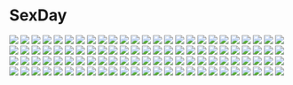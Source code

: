 # SexDay
![](https://konachan.com/image/7eb97e2eaa8794962f4ed056446898f5/Konachan.com%20-%20136095%20breasts%20brown_eyes%20brown_hair%20nipples%20nude%20sex%20tagme%20water.jpg)
![](https://konachan.com/image/3b03f2cebc152a88b2642b09c8f9691f/Konachan.com%20-%2071280%20aircraft%20blonde_hair%20boots%20clouds%20dress%20hat%20kirisame_marisa%20long_hair%20signed%20sky%20touhou%20watermark%20witch%20x-boy%20yellow_eyes.jpg)
![](https://konachan.com/image/c9f3ddbf01e64efb35211c21cb1f7b5a/Konachan.com%20-%2096151%20blonde_hair%20feathers%20gloves%20hama_%28sleeps%29%20hat%20mahou_shoujo_madoka_magica%20thighhighs%20tomoe_mami%20wings%20yellow_eyes.jpg)
![](https://konachan.com/image/e31ce4462097ef6f56b86dcf65b9fd3b/Konachan.com%20-%20122487%20gasai_yuno%20kitahara_tomoe_%28artist%29%20mirai_nikki%20phone%20pink_eyes%20pink_hair%20swimsuit%20wedding_attire.jpg)
![](https://konachan.com/image/bb690988456d6ffff52b66ab4e87cef8/Konachan.com%20-%2020534%20japanese_clothes%20kimono%20tagme.jpg)
![](https://konachan.com/jpeg/d7dbf4bf68c50dc6ef2b9fda869b1747/Konachan.com%20-%20145958%20ano_ko_wa_ore_kara_hanarenai%20bra%20breasts%20brown_hair%20chinese_clothes%20chinese_dress%20cleavage%20game_cg%20giga%20miyama_haruka%20nironiro%20underwear%20wink.jpg)
![](https://konachan.com/image/4145b2b097d55d32aa042ae27be1e6f2/Konachan.com%20-%2084809%20hatsune_miku%20headphones%20mirusa%20twintails%20vocaloid.jpg)
![](https://konachan.com/image/861b89d67a1bac3c4aef70fd547ae5b6/Konachan.com%20-%20103531%20bow%20cape%20futase_hijiri%20red_eyes%20reiuji_utsuho%20space%20touhou%20weapon%20wings.jpg)
![](https://konachan.com/image/3fdc68692f2792d6af9b70e6fa76738e/Konachan.com%20-%2022486%20christmas%20ichigo_mashimaro%20matsuoka_miu.jpg)
![](https://konachan.com/image/a2cb013b61f430a4fe44ac8234415365/Konachan.com%20-%20235409%20aliasing%20braids%20breasts%20brown_eyes%20brown_hair%20korotan%20long_hair%20panties%20skirt%20sword%20sword_art_online%20thighhighs%20underwear%20weapon%20yuuki_asuna.jpg)
![](https://konachan.com/jpeg/d400d7e5d141cfdc8d6e2bd0ecbdb358/Konachan.com%20-%20227920%20blush%20breasts%20brown_eyes%20brown_hair%20cleavage%20idolmaster%20necklace%20panties%20panty_pull%20thighhighs%20totoki_airi%20twintails%20underwear%20undressing%20white.jpg)
![](https://konachan.com/jpeg/69794798eb2eec4cb22e32f06386e9c3/Konachan.com%20-%20301614%20aqua_eyes%20bodysuit%20breast_hold%20breasts%20candy%20chocolate%20headband%20headphones%20long_hair%20maze_yuri%20nipples%20no_bra%20nopan%20pink_hair%20signed%20vocaloid.jpg)
![](https://konachan.com/image/0a41ee4cad49353845517e81b16265f7/Konachan.com%20-%20186836%20anthropomorphism%20blonde_hair%20blush%20boots%20elbow_gloves%20gloves%20green_eyes%20kantai_collection%20long_hair%20navel%20pikazo%20rensouhou-chan%20skirt%20thighhighs.jpg)
![](https://konachan.com/image/afb3b5e993239cfc7d6e4f5f661af920/Konachan.com%20-%206484%20touhou%20usami_renko.jpg)
![](https://konachan.com/image/6ff9673886bc072f9b801e40a66031bf/Konachan.com%20-%2039997%20figure%20photo%20tagme.jpg)
![](https://konachan.com/image/8d1e4493c75273b9d5ae834fa1340cee/Konachan.com%20-%20108425%20beach%20bikini%20black_hair%20blue_eyes%20konoe_subaru%20long_hair%20mayo_chiki%21%20orange_hair%20red_eyes%20short_hair%20suzutsuki_kanade%20swimsuit%20underboob%20water%20wet.jpg)
![](https://konachan.com/image/ef5a205f016873ca1d307761b2b326c0/Konachan.com%20-%2067145%20anthropomorphism%20bing%20microsoft%20nanami_%28bing%29%20windows.jpg)
![](https://konachan.com/image/f5ca312b5f9ae50f1d44429733884939/Konachan.com%20-%2064179%20cabal%20green_eyes%20swim_ring%20swimsuit.jpg)
![](https://konachan.com/jpeg/eb44d7aa030b659e0900b69ff6900778/Konachan.com%20-%20103313%20blonde_hair%20breasts%20cleavage%20hat%20red_eyes%20touhou%20yakumo_yukari.jpg)
![](https://konachan.com/jpeg/f3e32c31eb3bcb21d464ca2a4140b762/Konachan.com%20-%20217275%20armor%20black_hair%20breasts%20cleavage%20cropped%20green_eyes%20hong%20navel%20original%20skirt%20sword%20underboob%20weapon.jpg)
![](https://konachan.com/jpeg/9588a3d191f1c7f7dfc725d5b2e0ebb6/Konachan.com%20-%20163330%20berrys%20blue_eyes%20breasts%20brown_hair%20cleavage%20game_cg%20houkou_yuuka%20maid%20open_shirt%20panties%20sakura_koharu%20sphere%20underwear.jpg)
![](https://konachan.com/image/8648b91db6a544a773ed6ec497e260cc/Konachan.com%20-%2039681%20animal_ears%20blonde_hair%20blue_hair%20blush%20catgirl%20chibi%20drink%20food%20fruit%20game_console%20kanzaki_hiro%20kotatsu%20original%20red_hair%20short_hair%20tabgraphics.jpg)
![](https://konachan.com/image/bfd9fc90eff6deb0f0890823a847b641/Konachan.com%20-%2031802%20blonde_hair%20blue_eyes%20blush%20book%20censored%20favorite%20game_cg%20happy_margaret%21%20kokonoka%20minahase_karin%20pussy_juice%20sex%20thighhighs.jpg)
![](https://konachan.com/image/8f433627ca7fab4e8928f320298c0668/Konachan.com%20-%2098210%20blonde_hair%20blood%20boku_to_kanojo_ni_furuyoru%20misaki_kurehito%20red_eyes%20scan.jpg)
![](https://konachan.com/image/7603ecdc28eda2414d5beb37b740c16d/Konachan.com%20-%20189646%20barefoot%20blonde_hair%20blue_eyes%20blush%20breast_hold%20breasts%20bubbles%20glycyrrhizae%20long_hair%20nipples%20nude%20pussy%20tears%20third-party_edit%20uncensored%20wet.jpg)
![](https://konachan.com/jpeg/6c0596de0fa58495c2f3bd5ef31321f7/Konachan.com%20-%2085746%20animal%20animal_ears%20chibi%20fang%20mouse%20mousegirl%20nagisuke%20nazrin%20red_eyes%20tail%20touhou.jpg)
![](https://konachan.com/image/dc3646c03d26a93ba6074aa56d5706ff/Konachan.com%20-%20247498%20ass%20blue_hair%20bronya_zaychik%20gun%20honkai_impact%20kiana_kaslana%20long_hair%20luo_qingyu%20raiden_mei%20signed%20weapon.jpg)
![](https://konachan.com/image/01cc684577d59e16383e35e261427b83/Konachan.com%20-%2040565%20cc%20code_geass%20moon%20night%20red%20signed.jpg)
![](https://konachan.com/jpeg/5bd2b592620e72b91b639035eaf2822c/Konachan.com%20-%20258048%20aoi_miyabi%20barefoot%20blush%20bondage%20breasts%20censored%20chain%20cum%20game_cg%20long_hair%20nipples%20nude%20penis%20pussy%20sayori%20shackles%20smile%20spread_legs%20yellow_eyes.jpg)
![](https://konachan.com/image/ad19e1c3bc4525946a9724607987700a/Konachan.com%20-%2083755%20chibi%20emil%20kaine%20nier%20nier_%28character%29.jpg)
![](https://konachan.com/jpeg/964ebe18d4e828b227a6ea2f14e89ca1/Konachan.com%20-%20243893%20ass%20breasts%20censored%20cum%20fellatio%20game_cg%20gray_hair%20penis%20short_hair%20shorts%20spread_legs%20suruga_kreuz%20thighhighs%20tie%20yellow_eyes.jpg)
![](https://konachan.com/jpeg/4ca94f7c78852575fed12b3d93673b05/Konachan.com%20-%20105733%20all_male%20azuma_mayumi%20coud_van_giruet%20elemental_gelade%20erementar_gerad%20male%20sketch.jpg)
![](https://konachan.com/jpeg/19623f42d1fbe39edf052b0e876241c5/Konachan.com%20-%2057444%20close%20hiiragi_tsukasa%20lucky_star%20transparent%20vector.jpg)
![](https://konachan.com/jpeg/340ce9901e2a7e90356d4ee6b702319a/Konachan.com%20-%20112183%20aqua_eyes%20black_hair%20blush%20bow%20braids%20favorite%20game_cg%20headband%20kanoue_yuuma%20kisaragi_mio%20long_hair%20shida_kazuhiro%20short_hair%20yellow_eyes.jpg)
![](https://konachan.com/image/897330e6c11c58630bca16093abf7f2d/Konachan.com%20-%20203583%20ass%20azumanga_daioh%20black_hair%20brown_eyes%20cum%20dark_skin%20nopan%20pussy%20ragathol%20sakaki%20school_uniform%20uncensored.jpg)
![](https://konachan.com/jpeg/c962854c47f7e7a46088d5aceadecb01/Konachan.com%20-%2018654%20koiwai_yotsuba%20orange%20yotsubato%21.jpg)
![](https://konachan.com/image/1209a367ebe02e313d1466d56e8037af/Konachan.com%20-%20299182%20animal_ears%20breasts%20cleavage%20gradient%20orange_eyes%20original%20panties%20ponytail%20sport%20striped_panties%20tennis%20thighhighs%20tiffy%20underwear%20upskirt%20watermark.jpg)
![](https://konachan.com/image/3789c7f30fe24f2eed3194750c84a9b6/Konachan.com%20-%2016079%20glasses%20nagato_yuki%20suzumiya_haruhi_no_yuutsu.jpg)
![](https://konachan.com/jpeg/0254803ec6768149c08f83a5ac83a5c6/Konachan.com%20-%2025928%20blue%20disgaea%20flonne.jpg)
![](https://konachan.com/image/2726a7c96585165516aedff485e77476/Konachan.com%20-%2018803%20brown_hair%20gun%20noir%20short_hair%20sky%20water%20weapon%20yuumura_kirika.jpg)
![](https://konachan.com/jpeg/b612e21138eb3935ca09abd414956e65/Konachan.com%20-%20119662%20bikini%20breast_grab%20game_cg%20ino%20long_hair%20sister_scheme_2%20swimsuit%20yanagawa_amane.jpg)
![](https://konachan.com/image/3013cc97656cf54ecd9dc580bcaf619c/Konachan.com%20-%20106244%20blue%20blue_eyes%20blue_hair%20long_hair%20original%20tagme.jpg)
![](https://konachan.com/image/e88cc23169eecd9e449b7cf72f32e9a9/Konachan.com%20-%20191655%20ayase_miya%20azumi_risa%20black_hair%20blush%20peko%20pink_hair%20school_uniform%20sei_mikaeru_joshi_gakuen%20sono_hanabira_ni_kuchizuke_wo.jpg)
![](https://konachan.com/jpeg/d5ded1f34e6d7ab5bb4387fa4ded753f/Konachan.com%20-%20162194%202girls%20alcot%20amamoto_rui%20black_hair%20blonde_hair%20breasts%20cameltoe%20cape%20gray_eyes%20hat%20hondou_ayano%20loli%20long_hair%20nipples%20no_bra%20shirt_lift%20thighhighs.jpg)
![](https://konachan.com/image/5d942afecf52030d6a02fdc72a9e5fbd/Konachan.com%20-%2017121%20mahou_shoujo_lyrical_nanoha%20yagami_hayate.jpg)
![](https://konachan.com/image/14d9d9bd960332311d1c22fdc514171b/Konachan.com%20-%20119310%20dress%20hat%20long_hair%20mondo%20patchouli_knowledge%20purple_eyes%20purple_hair%20touhou%20water.jpg)
![](https://konachan.com/image/e84e8bbc9b2f3e30008683d0d361dd0c/Konachan.com%20-%20173058%20blonde_hair%20chain%20fang%20gengetsu_chihiro%20ibuki_suika%20leaves%20long_hair%20navel%20red_eyes%20touhou%20tree.jpg)
![](https://konachan.com/image/d93fbc6c93fc570bed2abd27982d6337/Konachan.com%20-%20148987%20black_hair%20blue_eyes%20breasts%20cleavage%20darth_vader%20genderswap%20lightsaber%20long_hair%20star_wars%20sword%20ushas%20weapon.jpg)
![](https://konachan.com/image/1e3b693296fee2372066b3c4c3748d38/Konachan.com%20-%20182651%20blonde_hair%20breasts%20cherry_blossoms%20drink%20flowers%20horns%20hoshiguma_yuugi%20nipples%20onsen%20petals%20red_eyes%20sake%20shackles%20touhou%20ytoy.jpg)
![](https://konachan.com/image/26fbb7ede2378c3a5320d00a71f7ab18/Konachan.com%20-%20287757%20aya_%28star%29%20brown_hair%20clouds%20earth%20kneehighs%20original%20planet%20scenic%20school_uniform%20short_hair%20skirt%20sky%20space%20stars%20umbrella.jpg)
![](https://konachan.com/image/8cfcbe941a32aee1dd7c5b0ca53a9105/Konachan.com%20-%20194795%20building%20city%20clouds%20niko_p%20nobody%20original%20scenic%20signed%20sky%20stairs.jpg)
![](https://konachan.com/jpeg/a90cfe0f91cf3e2eab5c2498106866ec/Konachan.com%20-%20161582%20ass%20blush%20kousaka_kirino%20ore_no_imouto_ga_konna_ni_kawaii_wake_ga_nai%20sunglasses.jpg)
![](https://konachan.com/image/24fd2ccc8ae44c4fbf378d8a72706735/Konachan.com%20-%20167035%20asaka_%28asa_net21%29%20blue_eyes%20bra%20braids%20breasts%20cleavage%20hat%20kurosaki_mea%20lolita_fashion%20long_hair%20necklace%20red_hair%20skirt%20to_love_ru%20underwear.jpg)
![](https://konachan.com/jpeg/5dff503aeefb735a1bf874a6cc15c056/Konachan.com%20-%20159693%20amagami%20ayatsuji_tsukasa%20black_hair%20brown_hair%20inomata_masami%20nakata_sae%20nanasaki_ai%20sakurai_rihoko%20scan%20tachibana_miya%20tanamachi_kaoru.jpg)
![](https://konachan.com/image/957b9abd69fbd5773cb27b4296fd9fd0/Konachan.com%20-%20118049%20hatsune_miku%20vocaloid.jpg)
![](https://konachan.com/image/179494250d990a49b494dc5e2f0c82c0/Konachan.com%20-%20108401%20bed%20black_hair%20blood%20breasts%20cum%20long_hair%20nipples%20no_bra%20nopan%20open_shirt%20original%20porigon%20purple_eyes%20school_uniform.jpg)
![](https://konachan.com/image/21407deea2932cebd9ab94a9cff44001/Konachan.com%20-%2062024%20miyanaga_saki%20saki%20school_uniform.jpg)
![](https://konachan.com/jpeg/05cd756a625bdd2788ec0a320940b011/Konachan.com%20-%20191561%20bow%20hat%20long_hair%20original%20pantyhose%20polychromatic%20ribbons%20sakiyo_cake.jpg)
![](https://konachan.com/jpeg/1e8c030120f125ecb19d9864d28e1556/Konachan.com%20-%209753%20len%20shingetsutan_tsukihime%20vector%20white_len.jpg)
![](https://konachan.com/jpeg/3c7613219baf3f37c93de04c94debe3f/Konachan.com%20-%20282033%20alice_soft%20blush%20breasts%20brown_hair%20censored%20evenicle%20game_cg%20green_eyes%20kneehighs%20navel%20nipples%20panty_pull%20penis%20pussy%20sex%20shirt_lift%20short_hair.jpg)
![](https://konachan.com/image/408b18535164547b5842d650a3e86b49/Konachan.com%20-%2073207%20elbow_gloves%20gloves%20kaiko%20purple_hair%20rain%20scarf%20short_hair%20thighhighs%20vocaloid%20water.jpg)
![](https://konachan.com/jpeg/9b3934e525e862106219582063cfaff5/Konachan.com%20-%20101135%20hatsune_miku%20headphones%20vocaloid.jpg)
![](https://konachan.com/jpeg/4f7a3b1a0fe6a14f3863f2c6801a92ca/Konachan.com%20-%20235670%20bisonbison%20brown_eyes%20brown_hair%20dress%20garter%20hat%20katou_megumi%20leaves%20park%20phone%20saenai_heroine_no_sodatekata%20short_hair%20stockings%20thighhighs.jpg)
![](https://konachan.com/jpeg/f3bada20d790e9332a28c77fc76c642f/Konachan.com%20-%20294254%20anthropomorphism%20anus%20ass%20azur_lane%20blush%20cropped%20maid%20pussy%20red_eyes%20short_hair%20sirius_%28azur_lane%29%20thighhighs%20uncensored%20white_hair.jpg)
![](https://konachan.com/image/3ef20b1d9135025f494bc78e433c7b0e/Konachan.com%20-%2087297%20blue_eyes%20bow%20dress%20gayprince%20headband%20katana%20konpaku_youmu%20myon%20purple_hair%20short_hair%20sword%20touhou%20weapon.jpg)
![](https://konachan.com/image/7f3fccf5c0c55f5ddb7e051e60615590/Konachan.com%20-%2023181%20animal%20barasui%20duplicate%20ferret%20ichigo_mashimaro%20itou_chika%20itou_nobue%20john%20matsuoka_miu%20sakuragi_matsuri%20swimsuit.jpg)
![](https://konachan.com/image/fa8453495f5af9e3addcc0eef0a49684/Konachan.com%20-%20152540%20gun%20onibi_%28foxhound4185%29%20original%20police%20popsicle%20weapon.jpg)
![](https://konachan.com/jpeg/c6c24852ed2c706c4b34f83a1d1df15e/Konachan.com%20-%2070368%20blue_hair%20game_cg%20nagahashi_ryou%20red_eyes%20valentine_pink.jpg)
![](https://konachan.com/jpeg/d5af4584d7606dafd6e6347f75ba2a0c/Konachan.com%20-%20260528%20boots%20dise%20green_hair%20hat%20komeiji_koishi%20short_hair%20skirt%20touhou.jpg)
![](https://konachan.com/jpeg/b104199fc33548a5ea941d9d217e494b/Konachan.com%20-%20244374%20gun%20mecha%20memento_vivi%20mobile_suit_gundam%20mobile_suit_zeta_gundam%20robot%20weapon%20zoom_layer.jpg)
![](https://konachan.com/image/e4ed89724bce62f333d87ad6c211ddb5/Konachan.com%20-%2032176%20mahou_sensei_negima%20nagase_kaede.jpg)
![](https://konachan.com/image/a416b7a2a519f71c943ff9bbf3f3509c/Konachan.com%20-%2040959%20nia_teppelin%20tengen_toppa_gurren_lagann%20vector.jpg)
![](https://konachan.com/image/5ee89067d2f1661db4bc981ed3325b49/Konachan.com%20-%2016441%20blonde_hair%20blue_eyes%20dianna_soreil%20gray_hair%20kihel_heim%20long_hair%20loran_cehack%20mecha%20mobile_suit_gundam%20moon%20short_hair%20stars%20turn_a_gundam.jpg)
![](https://konachan.com/image/667dae84f5c604520cd1c849facd2439/Konachan.com%20-%20194780%202girls%20bed%20blonde_hair%20blue_eyes%20bow%20dress%20kannatsuki_noboru%20long_hair%20ponytail%20scan%20sousouki_reginald%20thighhighs%20twins%20twintails%20vanessa_twanbach.jpg)
![](https://konachan.com/image/7c55efc97259180c3fbfc827f47d8903/Konachan.com%20-%2043969%20blush%20food%20golden_darkness%20panties%20taiyaki%20to_love_ru%20underwear.jpg)
![](https://konachan.com/image/106a361ed1a02484ea9e1befaa91e1d3/Konachan.com%20-%2032366%20houraisan_kaguya%20touhou%20translation_request.jpg)
![](https://konachan.com/jpeg/495e5a01e751ffa8c1a46613f4b58830/Konachan.com%20-%2061346%20blue_eyes%20blush%20book%20bunnygirl%20cape%20choker%20dress%20group%20guitar%20hat%20headband%20headdress%20kyon%20long_hair%20male%20pantyhose%20paper%20skirt%20tail%20tie%20wand%20wristwear.jpg)
![](https://konachan.com/image/93c01e7dd5593539554ab22f1b184c7b/Konachan.com%20-%20100977%20blue_hair%20hatsune_miku%20vocaloid.jpg)
![](https://konachan.com/image/48368ed03d28f20f987c98f14d53885a/Konachan.com%20-%2035796%20suzumiya_haruhi_no_yuutsu%20tsuruya%20uni%20waitress.jpg)
![](https://konachan.com/jpeg/c7d48a1a715ddab87d8e3d3d5e819912/Konachan.com%20-%20285334%20angel%20blonde_hair%20blue_eyes%20boots%20halo%20hanako151%20long_hair%20original%20signed%20skirt%20thighhighs%20wings.jpg)
![](https://konachan.com/image/cfb607ffdfe9b89b6d22aeb2921f3d9f/Konachan.com%20-%2049048%20all_male%20black_hair%20gokudera_hayato%20gray_eyes%20gray_hair%20katekyou_hitman_reborn%20male%20short_hair%20tie%20vector%20watermark%20yamamoto_takeshi.jpg)
![](https://konachan.com/image/b3e2ea8c924a307fc3a0b10d3c8ee2ca/Konachan.com%20-%2049726%20air%20clannad%20crossover%20furukawa_nagisa%20kamio_misuzu%20kanon%20little_busters%21%20moonknives%20natsume_rin%20school_uniform%20tsukimiya_ayu.jpg)
![](https://konachan.com/image/7242b60ad3757b0f175a0408852aed8d/Konachan.com%20-%20161163%20clouds%20justinas_vitkus%20moon%20nobody%20original%20planet%20scenic%20sky%20stars.jpg)
![](https://konachan.com/image/6514f00dad51e9f51e1324cbc28cfeaa/Konachan.com%20-%2053035%20mecha%20scenic%20wadatsumi_garland.jpg)
![](https://konachan.com/jpeg/1a1565e5f03ea709e485beda7f5fb709/Konachan.com%20-%20133606%20animal_ears%20catgirl%20hoshiguma_yuugi%20kaenbyou_rin%20kisume%20komeiji_koishi%20komeiji_satori%20kurodani_yamame%20pointed_ears%20reiuji_utsuho%20sakurame%20tagme%20touhou.jpg)
![](https://konachan.com/image/192c5c2a68c01204f0ebaffdf15bca29/Konachan.com%20-%2056554%20blonde_hair%20dress%20jpeg_artifacts%20long_hair%20moon%20night%20ribbons%20touhou%20yakumo_yukari.jpg)
![](https://konachan.com/jpeg/60bd3bcc90df1c45931bdc8b3a5334e9/Konachan.com%20-%20144847%20blue_eyes%20blue_hair%20blush%20game_cg%20imouto_no_katachi%20meta%20rain%20sphere%20tagme_%28artist%29%20water%20wink.jpg)
![](https://konachan.com/jpeg/526881e531c4e18ce226e839329fb213/Konachan.com%20-%20262784%20anthropomorphism%20bed%20blue_eyes%20blush%20breasts%20cleavage%20gin%27ichi_%28akacia%29%20gloves%20gray_hair%20hat%20kantai_collection%20long_hair%20skirt%20twintails%20uniform.jpg)
![](https://konachan.com/jpeg/5c8db0df4b26d740ccc87894585cd18b/Konachan.com%20-%2087847%20chibi%20kanou_sumire%20long_hair%20school_uniform%20toradora%20white.jpg)
![](https://konachan.com/jpeg/beacc97ae2847e5ca37018446ff3173a/Konachan.com%20-%20278903%20all_male%20blue_eyes%20close%20cropped%20dragon_ball_z%20drink%20male%20okada_%28hoooojicha%29%20purple_hair%20short_hair%20signed%20trunks%20white.jpg)
![](https://konachan.com/image/bb86824e9773b35d8ba36eaa336505b2/Konachan.com%20-%20144772%20bandaid%20boots%20green%20guitar%20hatsune_miku%20instrument%20long_hair%20monochrome%20siraume11%20twintails%20vocaloid.jpg)
![](https://konachan.com/jpeg/9a8982d31b708222b895c19a8de68bf0/Konachan.com%20-%20234644%20blue%20close%20gradient%20hikigaya_komachi%20school_uniform%20short_hair%20vector%20wink%20yahari_ore_no_seishun_love_come_wa_machigatteiru..jpg)
![](https://konachan.com/jpeg/05bc6e9ffef50cc578994a12e14eeb68/Konachan.com%20-%2087727%20black_hair%20blush%20bra%20game_cg%20kirishima_touri%20kisaragi_gold_star%20long_hair%20open_shirt%20purple_eyes%20saga_planets%20thighhighs%20toranosuke%20underwear.jpg)
![](https://konachan.com/image/8ad5e4441e3d34d138c5085b6a885ca5/Konachan.com%20-%20154902%20black%20headband%20katana%20konpaku_youmu%20myon%20nishi_masakazu%20red_eyes%20skull%20sword%20touhou%20weapon%20white_hair.jpg)
![](https://konachan.com/image/85f99325cc50e087b8d7c9b74013583d/Konachan.com%20-%20159563%20blue_hair%20dress%20hat%20hinanawi_tenshi%20red_eyes%20remilia_scarlet%20saigyouji_yuyuko%20suzume_miku%20thighhighs%20touhou%20vampire%20zoom_layer.jpg)
![](https://konachan.com/image/7b15ee43266d0ce24639914cf14cebb8/Konachan.com%20-%2038743%20feena_fam_earthlight%20yoake_mae_yori_ruri_iro_na.jpg)
![](https://konachan.com/jpeg/0491aea0c7166ed471b02fd5c3e21d88/Konachan.com%20-%20208597%20anthropomorphism%20bikini%20blush%20breasts%20cameltoe%20choker%20cleavage%20gloves%20kantai_collection%20long_hair%20najuco%20navel%20swimsuit%20thighhighs%20twintails%20white.jpg)
![](https://konachan.com/image/218e1da6026e7cb8bb13ea2774e2e307/Konachan.com%20-%20306919%20black_hair%20blush%20cropped%20dress%20elbow_gloves%20fan%20gloves%20long_hair%20moemoe3345%20original%20polychromatic%20purple_eyes.jpg)
![](https://konachan.com/image/e60fd9b3e3cfe5b4910a5c6fc6c3750a/Konachan.com%20-%2034507%20black_hair%20blush%20hat%20mitsumi_misato%20purple_eyes.jpg)
![](https://konachan.com/jpeg/8bcee44f03de668ebee2cc174de2955d/Konachan.com%20-%20127261%20ant_of_spirit%20barefoot%20hat%20japanese_clothes%20mononobe_no_futo%20touhou.jpg)
